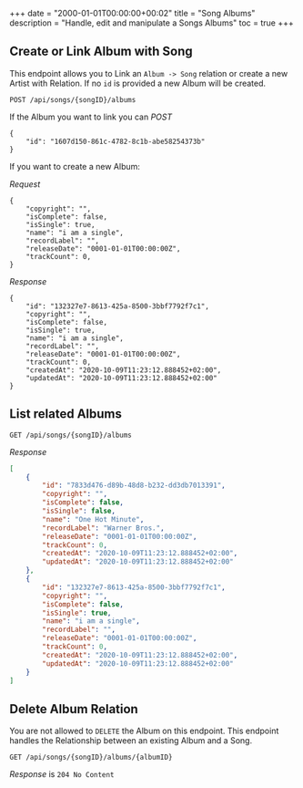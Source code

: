 +++
date = "2000-01-01T00:00:00+00:02"
title = "Song Albums"
description = "Handle, edit and manipulate a Songs Albums"
toc = true
+++

## Create or Link Album with Song

This endpoint allows you to Link an `Album -> Song` relation or create a new Artist with Relation. If no `id` is provided a new Album will be created.

```
POST /api/songs/{songID}/albums
```

If the Album you want to link you can *POST*

```
{
    "id": "1607d150-861c-4782-8c1b-abe58254373b"
}
```

If you want to create a new Album:

*Request*
```
{
    "copyright": "",
    "isComplete": false,
    "isSingle": true,
    "name": "i am a single",
    "recordLabel": "",
    "releaseDate": "0001-01-01T00:00:00Z",
    "trackCount": 0,
}
```

*Response*
```
{
    "id": "132327e7-8613-425a-8500-3bbf7792f7c1",
    "copyright": "",
    "isComplete": false,
    "isSingle": true,
    "name": "i am a single",
    "recordLabel": "",
    "releaseDate": "0001-01-01T00:00:00Z",
    "trackCount": 0,
    "createdAt": "2020-10-09T11:23:12.888452+02:00",
    "updatedAt": "2020-10-09T11:23:12.888452+02:00"
}
```


## List related Albums

```
GET /api/songs/{songID}/albums
```

*Response*
```json
[
    {
        "id": "7833d476-d89b-48d8-b232-dd3db7013391",
        "copyright": "",
        "isComplete": false,
        "isSingle": false,
        "name": "One Hot Minute",
        "recordLabel": "Warner Bros.",
        "releaseDate": "0001-01-01T00:00:00Z",
        "trackCount": 0,
        "createdAt": "2020-10-09T11:23:12.888452+02:00",
        "updatedAt": "2020-10-09T11:23:12.888452+02:00"
    },
    {
        "id": "132327e7-8613-425a-8500-3bbf7792f7c1",
        "copyright": "",
        "isComplete": false,
        "isSingle": true,
        "name": "i am a single",
        "recordLabel": "",
        "releaseDate": "0001-01-01T00:00:00Z",
        "trackCount": 0,
        "createdAt": "2020-10-09T11:23:12.888452+02:00",
        "updatedAt": "2020-10-09T11:23:12.888452+02:00"
    }
]
```


## Delete Album Relation

You are not allowed to `DELETE` the Album on this endpoint.
This endpoint handles the Relationship between an existing Album and a Song.

```
GET /api/songs/{songID}/albums/{albumID}
```

*Response* is `204 No Content`
